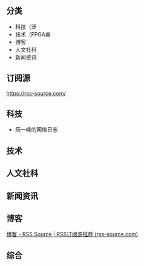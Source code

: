 
## 分类
- 科技（泛
- 技术（FPGA类
-  博客
- 人文社科
- 新闻资讯

## 订阅源
https://rss-source.com/



## 科技
- 阮一峰的网络日志

## 技术

## 人文社科

## 新闻资讯
## 博客
[博客 - RSS Source | RSS订阅源推荐 (rss-source.com)](https://rss-source.com/blog)
## 综合
